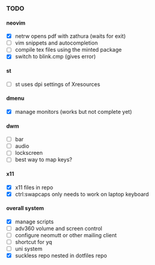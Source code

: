 ### TODO
#### neovim
- [x] netrw opens pdf with zathura (waits for exit)
- [ ] vim snippets and autocompletion
- [ ] compile tex files using the minted package
- [x] switch to blink.cmp (gives error)
#### st
- [ ] st uses dpi settings of Xresources
#### dmenu
- [x] manage monitors (works but not complete yet)
#### dwm
- [ ] bar
- [ ] audio
- [ ] lockscreen
- [ ] best way to map keys?
#### x11
- [x] x11 files in repo
- [x] ctrl:swapcaps only needs to work on laptop keyboard
#### overall system
- [x] manage scripts
- [ ] adv360 volume and screen control
- [ ] configure neomutt or other mailing client
- [ ] shortcut for yq
- [ ] uni system
- [x] suckless repo nested in dotfiles repo
